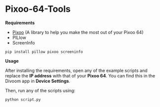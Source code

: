 # Pixoo-64-Tools

**Requirements**
- [Pixoo](https://github.com/SomethingWithComputers/pixoo) (A library to help you make the most out of your Pixoo 64)
- PILlow
- ScreenInfo


`pip install pillow pixoo screeninfo`

**Usage**

After installing the requirements, open any of the example scripts and replace the **IP address** with that of your **Pixoo 64**. You can find this in the Divoom app in **Device Settings**.

Then, run any of the scripts using:

`python script.py`
